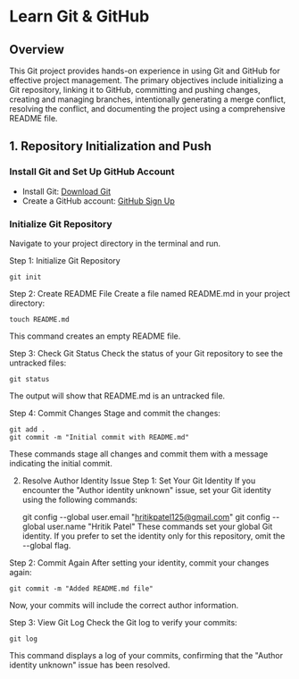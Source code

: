 # Learn Git & GitHub 

## Overview


This Git project provides hands-on experience in using Git and GitHub for effective project management. The primary objectives include initializing a Git repository, linking it to GitHub, committing and pushing changes, creating and managing branches, intentionally generating a merge conflict, resolving the conflict, and documenting the project using a comprehensive README file.


## 1. Repository Initialization and Push

### Install Git and Set Up GitHub Account

- Install Git: [Download Git](https://git-scm.com/downloads)
- Create a GitHub account: [GitHub Sign Up](https://github.com/join)

### Initialize Git Repository

Navigate to your project directory in the terminal and run.

Step 1:
Initialize Git Repository 
    
    git init

Step 2: Create README File
Create a file named README.md in your project directory:

    touch README.md
This command creates an empty README file.

Step 3: Check Git Status
Check the status of your Git repository to see the untracked files:


    git status
The output will show that README.md is an untracked file.

Step 4: Commit Changes
Stage and commit the changes:

    git add .
    git commit -m "Initial commit with README.md"
These commands stage all changes and commit them with a message indicating the initial commit.

2. Resolve Author Identity Issue
Step 1: Set Your Git Identity
If you encounter the "Author identity unknown" issue, set your Git identity using the following commands:

    git config --global user.email "hritikpatel125@gmail.com"
    git config --global user.name "Hritik Patel"
These commands set your global Git identity. If you prefer to set the identity only for this repository, omit the --global flag.

Step 2: Commit Again
After setting your identity, commit your changes again:

    git commit -m "Added README.md file"
Now, your commits will include the correct author information.

Step 3: View Git Log
Check the Git log to verify your commits:

    git log
This command displays a log of your commits, confirming that the "Author identity unknown" issue has been resolved.
